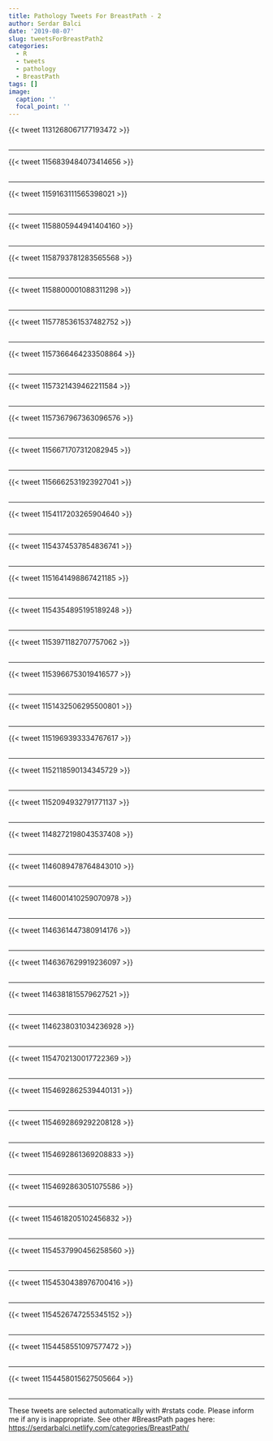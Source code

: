 ```yaml
---
title: Pathology Tweets For BreastPath - 2
author: Serdar Balci
date: '2019-08-07'
slug: tweetsForBreastPath2
categories:
  - R
  - tweets
  - pathology
  - BreastPath
tags: []
image:
  caption: ''
  focal_point: ''
---
```



{{< tweet 1131268067177193472 >}}
<br>
<br>
<hr>
{{< tweet 1156839484073414656 >}}
<br>
<br>
<hr>
{{< tweet 1159163111565398021 >}}
<br>
<br>
<hr>
{{< tweet 1158805944941404160 >}}
<br>
<br>
<hr>
{{< tweet 1158793781283565568 >}}
<br>
<br>
<hr>
{{< tweet 1158800001088311298 >}}
<br>
<br>
<hr>
{{< tweet 1157785361537482752 >}}
<br>
<br>
<hr>
{{< tweet 1157366464233508864 >}}
<br>
<br>
<hr>
{{< tweet 1157321439462211584 >}}
<br>
<br>
<hr>
{{< tweet 1157367967363096576 >}}
<br>
<br>
<hr>
{{< tweet 1156671707312082945 >}}
<br>
<br>
<hr>
{{< tweet 1156662531923927041 >}}
<br>
<br>
<hr>
{{< tweet 1154117203265904640 >}}
<br>
<br>
<hr>
{{< tweet 1154374537854836741 >}}
<br>
<br>
<hr>
{{< tweet 1151641498867421185 >}}
<br>
<br>
<hr>
{{< tweet 1154354895195189248 >}}
<br>
<br>
<hr>
{{< tweet 1153971182707757062 >}}
<br>
<br>
<hr>
{{< tweet 1153966753019416577 >}}
<br>
<br>
<hr>
{{< tweet 1151432506295500801 >}}
<br>
<br>
<hr>
{{< tweet 1151969393334767617 >}}
<br>
<br>
<hr>
{{< tweet 1152118590134345729 >}}
<br>
<br>
<hr>
{{< tweet 1152094932791771137 >}}
<br>
<br>
<hr>
{{< tweet 1148272198043537408 >}}
<br>
<br>
<hr>
{{< tweet 1146089478764843010 >}}
<br>
<br>
<hr>
{{< tweet 1146001410259070978 >}}
<br>
<br>
<hr>
{{< tweet 1146361447380914176 >}}
<br>
<br>
<hr>
{{< tweet 1146367629919236097 >}}
<br>
<br>
<hr>
{{< tweet 1146381815579627521 >}}
<br>
<br>
<hr>
{{< tweet 1146238031034236928 >}}
<br>
<br>
<hr>
{{< tweet 1154702130017722369 >}}
<br>
<br>
<hr>
{{< tweet 1154692862539440131 >}}
<br>
<br>
<hr>
{{< tweet 1154692869292208128 >}}
<br>
<br>
<hr>
{{< tweet 1154692861369208833 >}}
<br>
<br>
<hr>
{{< tweet 1154692863051075586 >}}
<br>
<br>
<hr>
{{< tweet 1154618205102456832 >}}
<br>
<br>
<hr>
{{< tweet 1154537990456258560 >}}
<br>
<br>
<hr>
{{< tweet 1154530438976700416 >}}
<br>
<br>
<hr>
{{< tweet 1154526747255345152 >}}
<br>
<br>
<hr>
{{< tweet 1154458551097577472 >}}
<br>
<br>
<hr>
{{< tweet 1154458015627505664 >}}
<br>
<br>
<hr>


These tweets are selected automatically with #rstats code. Please inform me if any is inappropriate.
See other #BreastPath pages here: https://serdarbalci.netlify.com/categories/BreastPath/
